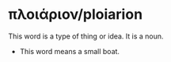# πλοιάριον/ploiarion
This word is a type of thing or idea. It is a noun.

* This word means a small boat.
